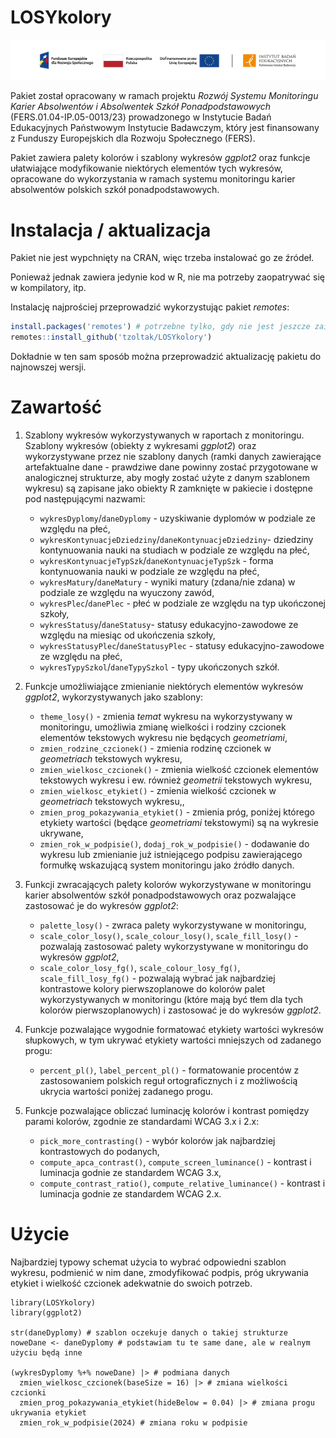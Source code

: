 # LOSYkolory

![FERS+RP+UE+IBE-PIB](inst/Belka-FERS-IBE-PIB.png)

Pakiet został opracowany w ramach projektu *Rozwój Systemu Monitoringu Karier Absolwentów i Absolwentek Szkół Ponadpodstawowych* (FERS.01.04-IP.05-0013/23) prowadzonego w Instytucie Badań Edukacyjnych Państwowym Instytucie Badawczym, który jest finansowany z Funduszy Europejskich dla Rozwoju Społecznego (FERS).

Pakiet zawiera palety kolorów i szablony wykresów *ggplot2* oraz funkcje ułatwiające modyfikowanie niektórych elementów tych wykresów, opracowane do wykorzystania w ramach systemu monitoringu karier absolwentów polskich szkół ponadpodstawowych.

# Instalacja / aktualizacja

Pakiet nie jest wypchnięty na CRAN, więc trzeba instalować go ze źródeł.

Ponieważ jednak zawiera jedynie kod w R, nie ma potrzeby zaopatrywać się w kompilatory, itp.

Instalację najprościej przeprowadzić wykorzystując pakiet *remotes*:

``` r
install.packages('remotes') # potrzebne tylko, gdy nie jest jeszcze zainstalowany
remotes::install_github('tzoltak/LOSYkolory')
```

Dokładnie w ten sam sposób można przeprowadzić aktualizację pakietu do najnowszej wersji.

# Zawartość

1.  Szablony wykresów wykorzystywanych w raportach z monitoringu. Szablony wykresów (obiekty z wykresami *ggplot2*) oraz wykorzystywane przez nie szablony danych (ramki danych zawierające artefaktualne dane - prawdziwe dane powinny zostać przygotowane w analogicznej strukturze, aby mogły zostać użyte z danym szablonem wykresu) są zapisane jako obiekty R zamknięte w pakiecie i dostępne pod następującymi nazwami:

    -   `wykresDyplomy`/`daneDyplomy` - uzyskiwanie dyplomów w podziale ze względu na płeć,
    -   `wykresKontynuacjeDziedziny`/`daneKontynuacjeDziedziny`- dziedziny kontynuowania nauki na studiach w podziale ze względu na płeć,
    -   `wykresKontynuacjeTypSzk`/`daneKontynuacjeTypSzk` - forma kontynuowania nauki w podziale ze względu na płeć,
    -   `wykresMatury`/`daneMatury` -  wyniki matury (zdana/nie zdana) w podziale ze względu na wyuczony zawód,
    -   `wykresPlec`/`danePlec` - płeć w podziale ze względu na typ ukończonej szkoły,
    -   `wykresStatusy`/`daneStatusy`- statusy edukacyjno-zawodowe ze względu na miesiąc od ukończenia szkoły,
    -   `wykresStatusyPlec`/`daneStatusyPlec` - statusy edukacyjno-zawodowe ze względu na płeć,
    -   `wykresTypySzkol`/`daneTypySzkol` - typy ukończonych szkół.

2.  Funkcje umożliwiające zmienianie niektórych elementów wykresów *ggplot2*, wykorzystywanych jako szablony:

    -   `theme_losy()` - zmienia *temat* wykresu na wykorzystywany w monitoringu, umożliwia zmianę wielkości i rodziny czcionek elementów tekstowych wykresu nie będących *geometriami*,
    -   `zmien_rodzine_czcionek()` - zmienia rodzinę czcionek w *geometriach* tekstowych wykresu,
    -   `zmien_wielkosc_czcionek()` - zmienia wielkość czcionek elementów tekstowych wykresu i ew. również *geometrii* tekstowych wykresu,
    -   `zmien_wielkosc_etykiet()` - zmienia wielkość czcionek w *geometriach* tekstowych wykresu,,
    -   `zmien_prog_pokazywania_etykiet()` - zmienia próg, poniżej którego etykiety wartości (będące *geometriami* tekstowymi) są na wykresie ukrywane,
    -   `zmien_rok_w_podpisie()`, `dodaj_rok_w_podpisie()` - dodawanie do wykresu lub zmienianie już istniejącego podpisu zawierającego formułkę wskazującą system monitoringu jako źródło danych.

3.  Funkcji zwracających palety kolorów wykorzystywane w monitoringu karier absolwentów szkół ponadpodstawowych oraz pozwalające zastosować je do wykresów *ggplot2*:

    -   `palette_losy()` - zwraca palety wykorzystywane w monitoringu,
    -   `scale_color_losy()`, `scale_colour_losy()`, `scale_fill_losy()` - pozwalają zastosować palety wykorzystywane w monitoringu do wykresów *ggplot2*,
    -   `scale_color_losy_fg()`, `scale_colour_losy_fg()`, `scale_fill_losy_fg()` - pozwalają wybrać jak najbardziej kontrastowe kolory pierwszoplanowe do kolorów palet wykorzystywanych w monitoringu (które mają być tłem dla tych kolorów pierwszoplanowych) i zastosować je do wykresów *ggplot2*.

4.  Funkcje pozwalające wygodnie formatować etykiety wartości wykresów słupkowych, w tym ukrywać etykiety wartości mniejszych od zadanego progu:

    -   `percent_pl()`, `label_percent_pl()` - formatowanie procentów z zastosowaniem polskich reguł ortograficznych i z możliwością ukrycia wartości poniżej zadanego progu.

5.  Funkcje pozwalające obliczać luminację kolorów i kontrast pomiędzy parami kolorów, zgodnie ze standardami WCAG 3.x i 2.x:

    -   `pick_more_contrasting()` - wybór kolorów jak najbardziej kontrastowych do podanych,
    -   `compute_apca_contrast()`, `compute_screen_luminance()` - kontrast i luminacja godnie ze standardem WCAG 3.x,
    -   `compute_contrast_ratio()`, `compute_relative_luminance()` - kontrast i luminacja godnie ze standardem WCAG 2.x.

# Użycie

Najbardziej typowy schemat użycia to wybrać odpowiedni szablon wykresu, podmienić w nim dane, zmodyfikować podpis, próg ukrywania etykiet i wielkość czcionek adekwatnie do swoich potrzeb.

```{r}
library(LOSYkolory)
library(ggplot2)

str(daneDyplomy) # szablon oczekuje danych o takiej strukturze
noweDane <- daneDyplomy # podstawiam tu te same dane, ale w realnym użyciu będą inne

(wykresDyplomy %+% noweDane) |> # podmiana danych
  zmien_wielkosc_czcionek(baseSize = 16) |> # zmiana wielkości czcionki
  zmien_prog_pokazywania_etykiet(hideBelow = 0.04) |> # zmiana progu ukrywania etykiet
  zmien_rok_w_podpisie(2024) # zmiana roku w podpisie
```

